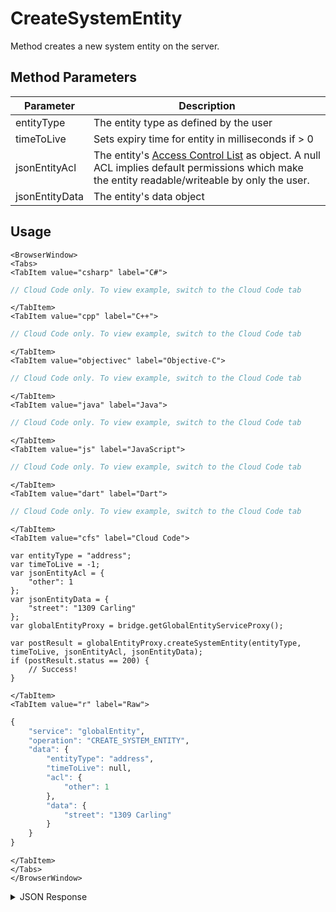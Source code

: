 # CreateSystemEntity

Method creates a new system entity on the server.

<PartialServop service_name="globalEntity" operation_name="CREATE_SYSTEM_ENTITY" />

## Method Parameters
Parameter | Description
--------- | -----------
entityType | The entity type as defined by the user
timeToLive | Sets expiry time for entity in milliseconds if > 0
jsonEntityAcl | The entity's [Access Control List](/api/appendix/acl) as object. A null ACL implies default permissions which make the entity readable/writeable by only the user.
jsonEntityData | The entity's data object

## Usage

```mdx-code-block
<BrowserWindow>
<Tabs>
<TabItem value="csharp" label="C#">
```

```csharp
// Cloud Code only. To view example, switch to the Cloud Code tab
```

```mdx-code-block
</TabItem>
<TabItem value="cpp" label="C++">
```

```cpp
// Cloud Code only. To view example, switch to the Cloud Code tab
```

```mdx-code-block
</TabItem>
<TabItem value="objectivec" label="Objective-C">
```

```objectivec
// Cloud Code only. To view example, switch to the Cloud Code tab
```

```mdx-code-block
</TabItem>
<TabItem value="java" label="Java">
```

```java
// Cloud Code only. To view example, switch to the Cloud Code tab
```

```mdx-code-block
</TabItem>
<TabItem value="js" label="JavaScript">
```

```javascript
// Cloud Code only. To view example, switch to the Cloud Code tab
```

```mdx-code-block
</TabItem>
<TabItem value="dart" label="Dart">
```

```dart
// Cloud Code only. To view example, switch to the Cloud Code tab
```

```mdx-code-block
</TabItem>
<TabItem value="cfs" label="Cloud Code">
```

```cfscript
var entityType = "address";
var timeToLive = -1;
var jsonEntityAcl = {
    "other": 1
};
var jsonEntityData = {
    "street": "1309 Carling"
};
var globalEntityProxy = bridge.getGlobalEntityServiceProxy();

var postResult = globalEntityProxy.createSystemEntity(entityType, timeToLive, jsonEntityAcl, jsonEntityData);
if (postResult.status == 200) {
    // Success!
}
```

```mdx-code-block
</TabItem>
<TabItem value="r" label="Raw">
```

```r
{
	"service": "globalEntity",
	"operation": "CREATE_SYSTEM_ENTITY",
	"data": {
		"entityType": "address",
		"timeToLive": null,
		"acl": {
			"other": 1
		},
		"data": {
			"street": "1309 Carling"
		}
	}
}
```

```mdx-code-block
</TabItem>
</Tabs>
</BrowserWindow>
```

<details>
<summary>JSON Response</summary>

```json
{
 "data": {
  "response": {
   "data": {
    "gameId": "22232",
    "entityIndexedId": null,
    "timeToLive": -1,
    "createdAt": 1499276273151,
    "entityType": "address",
    "entityId": "5ae3644f-5306-4b24-8134-29b0c1fdf713",
    "acl": {
     "other": 2
    },
    "ownerId": null,
    "version": 1,
    "expiresAt": 9223372036854776000,
    "updatedAt": 1499276273151
   },
   "status": 200
  },
  "success": true
 },
 "status": 200
}
```
</details>


